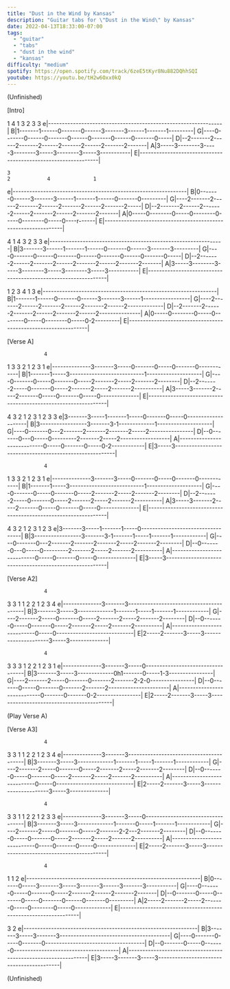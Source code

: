 ```yaml
---
title: "Dust in the Wind by Kansas"
description: "Guitar tabs for \"Dust in the Wind\" by Kansas"
date: 2022-04-13T18:33:00-07:00
tags:
  - "guitar"
  - "tabs"
  - "dust in the wind"
  - "kansas"
difficulty: "medium"
spotify: https://open.spotify.com/track/6zeE5tKyr8Nu882DQhhSQI
youtube: https://youtu.be/tH2w6Oxx0kQ
---
```


(Unfinished)

[Intro]

  1                             4              1
  3 2                           3              3
e|---------------------------------------------------------------|
B|1-------1------0-------0------3-------3------1-------1---------|
G|----0-------0------0-------0------0-------0------0-------0-----|
D|--2-------2------2-------2------2-------2------2-------2-------|
A|3-----3--------3-----3--------3-----3--------3-----3-----------|
E|---------------------------------------------------------------|

    3
    2            4              1
e|---------------------------------------------------------------|
B|0-------0------3-------3------1-------1------0-------0---------|
G|----2-------2------2-------2------2-------2------2-------2-----|
D|--2-------2------2-------2------2-------2------2-------2-------|
A|0-----0--------0-----0--------0-----0--------0-----0----r------|
E|---------------------------------------------------------------|

  4              1                             4
  3 2            3                             3
e|---------------------------------------------------------------|
B|3-------3------1-------1------0-------0------3-------3---------|
G|----0-------0------0-------0------0-------0------0-------0-----|
D|--2-------2------2-------2------2-------2------2-------2-------|
A|3-----3--------3-----3--------3-----3--------3-----3-----------|
E|---------------------------------------------------------------|

  1 2 3                         4              1       3
e|---------------------------------------------------------------|
B|1-------1------0-------0------3-------3------1-----------------|
G|----2-------2------2-------2------2-------2------2-------------|
D|--2-------2------2-------2------2-------2------2---------------|
A|0-----0--------0-----0--------0-----0--------0-----0-2---------|
E|---------------------------------------------------------------|

[Verse A]

                4
  1             3
  3 2           1               2 3         1
e|--------------3-------3-----0-------0-----0-------0------------|
B|1-------1-----3---------------------------1--------------------|
G|----0-------0-----0-------0-----2-------2-----2-------2--------|
D|--2-------2-----0-------0-----2-------2-----2-------2----------|
A|3-----3-------2-----2-------0-----0-------0-----0--------------|
E|---------------------------------------------------------------|

  4
  3
  2             1 2 3         1 2 3                 3
e|3-------3-----1-------1-----0-------0-----0--------------------|
B|3-----------------3-------3-1-------------1--------------------|
G|----0-------0---2-------2-------2-------2-----2----------------|
D|--0-------0---0-----0---------2-------2-----2------------------|
A|----------------------------0-----0-------0-----0-2------------|
E|3-----3--------------------------------------------------------|

                4
  1             3
  3 2           1               2 3         1
e|--------------3-------3-----0-------0-----0-------0------------|
B|1-------1-----3---------------------------1--------------------|
G|----0-------0-----0-------0-----2-------2-----2-------2--------|
D|--2-------2-----0-------0-----2-------2-----2-------2----------|
A|3-----3-------2-----2-------0-----0-------0-----0--------------|
E|---------------------------------------------------------------|

  4
  3
  2             1 2 3         1 2 3
e|3-------3-----1-------1-----0----------------------------------|
B|3-----------------3-------3-1-------1-----1-------1------------|
G|----0-------0---2-------2-------2-------2-----2-------2--------|
D|--0-------0---0-----0---------2-------2-----2-------2----------|
A|----------------------------0-----0-------0-----0--------------|
E|3-----3--------------------------------------------------------|

[Verse A2]

                4
  3             3                           1
  1   2         2             1 2 3         4
e|--------------3-------3----------------------------------------|
B|3-------3-----3-------------1-------1-----1-------1------------|
G|----2-------2-----0-------0-----2-------2-----2-------2--------|
D|--0-------0-----0-------0-----2-------2-----2-------2----------|
A|----------------------------0-----0----------------------------|
E|2-----2-------3-----3---------------------3-----3--------------|

                4
  3             3                               3
  1   2         2               1 2 3           1
e|--------------3-------3-----0----------------------------------|
B|3-------3-----3-------------0h1-------0-----1-3----------------|
G|----2-------2-----0-------0-------2-------2-2-0----------------|
D|--0-------0-----0-------0-------2-------2----------------------|
A|----------------------------0-------0-------0-2----------------|
E|2-----2-------3-----3------------------------------------------|

(Play Verse A)

[Verse A3]

                4
  3             3                           1
  1   2         2             1 2 3         4
e|--------------3-------3----------------------------------------|
B|3-------3-----3-------------1-------1-----1-------1------------|
G|----2-------2-----0-------0-----2-------2-----2-------2--------|
D|--0-------0-----0-------0-----2-------2-----2-------2----------|
A|----------------------------0-----0----------------------------|
E|2-----2-------3-----3---------------------3-----3--------------|

                4
  3             3                           1
  1   2         2             1 2 3         3
e|--------------3-------3-----0----------------------------------|
B|3-------3-----3-------------1-------0-----1-------1------------|
G|----2-------2-----0-------0-----2-------2-2---2-------2--------|
D|--0-------0-----0-------0-----2-------2-----2-------2----------|
A|----------------------------0-----0-------0-----0--------------|
E|2-----2-------3-----3------------------------------------------|

                4
  1             1                 2
e|---------------------------------------------------------------|
B|0-------0-----3-------3-----3-------3------3-------3-----------|
G|----0-------0-----0-------0-----2-------2------2-------2-------|
D|--0-------0-----0-------0-----0-------0------0-------0---------|
A|2-----2-------2-----2-------0-----0--------0-----0-------------|
E|---------------------------------------------------------------|

  3
  2
e|---------------------------------------------------------------|
B|3-------3-----3-------3----------------------------------------|
G|----0-------0-----0-------0------------------------------------|
D|--0-------0-----0-------0--------------------------------------|
A|---------------------------------------------------------------|
E|3-----3-------3-----3------------------------------------------|

(Unfinished)
